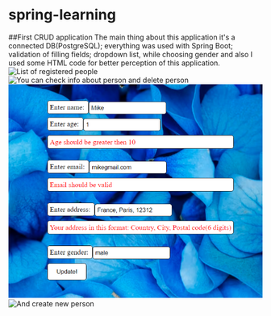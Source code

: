 # spring-learning
##First CRUD application
The main thing about this application it's a connected DB(PostgreSQL); everything was used with Spring Boot; validation of filling fields;
dropdown list, while choosing gender and also I used some HTML code for better perception of this application.
![List of registered people](screenshots/Show-page.bmp.png)
![You can check info about person and delete person](screenshots/Person-info.png)
![Update info about person](screenshots/Updating.png)
![And create new person](screenshots/Show-page.png)
